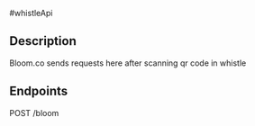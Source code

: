 #whistleApi

## Description

Bloom.co sends requests here after scanning qr code in whistle

## Endpoints

POST /bloom
